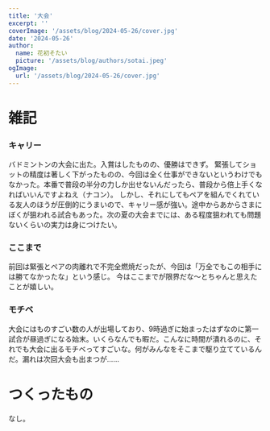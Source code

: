 ```yaml
---
title: '大会'
excerpt: ''
coverImage: '/assets/blog/2024-05-26/cover.jpg'
date: '2024-05-26'
author:
  name: 花初そたい
  picture: '/assets/blog/authors/sotai.jpeg'
ogImage:
  url: '/assets/blog/2024-05-26/cover.jpg'
---
```

# 雑記
### キャリー
バドミントンの大会に出た。入賞はしたものの、優勝はできず。
緊張してショットの精度は著しく下がったものの、今回は全く仕事ができないというわけでもなかった。本番で普段の半分の力しか出せないんだったら、普段から倍上手くなればいいんですよねえ（ナコン）。
しかし、それにしてもペアを組んでくれている友人のほうが圧倒的にうまいので、キャリー感が強い。途中からあからさまにぼくが狙われる試合もあった。次の夏の大会までには、ある程度狙われても問題ないくらいの実力は身につけたい。

### ここまで
前回は緊張とペアの肉離れで不完全燃焼だったが、今回は「万全でもこの相手には勝てなかったな」という感じ。
今はここまでが限界だな～とちゃんと思えたことが嬉しい。

### モチベ
大会にはものすごい数の人が出場しており、9時過ぎに始まったはずなのに第一試合が昼過ぎになる始末。いくらなんでも暇だ。こんなに時間が潰れるのに、それでも大会に出るモチベってすごいな。何がみんなをそこまで駆り立てているんだ。漏れは次回大会も出まつが……

# つくったもの
なし。